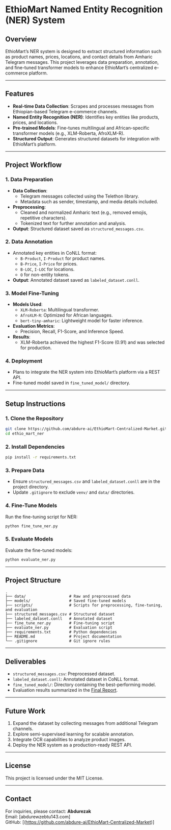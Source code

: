 # EthioMart Named Entity Recognition (NER) System

## **Overview**
EthioMart’s NER system is designed to extract structured information such as product names, prices, locations, and contact details from Amharic Telegram messages. This project leverages data preparation, annotation, and fine-tuned transformer models to enhance EthioMart’s centralized e-commerce platform.

---

## **Features**
- **Real-time Data Collection**: Scrapes and processes messages from Ethiopian-based Telegram e-commerce channels.
- **Named Entity Recognition (NER)**: Identifies key entities like products, prices, and locations.
- **Pre-trained Models**: Fine-tunes multilingual and African-specific transformer models (e.g., XLM-Roberta, AfroXLM-R).
- **Structured Output**: Generates structured datasets for integration with EthioMart’s platform.

---

## **Project Workflow**

### **1. Data Preparation**
- **Data Collection**:
  - Telegram messages collected using the Telethon library.
  - Metadata such as sender, timestamp, and media details included.
- **Preprocessing**:
  - Cleaned and normalized Amharic text (e.g., removed emojis, repetitive characters).
  - Tokenized text for further annotation and analysis.
- **Output**: Structured dataset saved as `structured_messages.csv`.

### **2. Data Annotation**
- Annotated key entities in CoNLL format:
  - `B-Product`, `I-Product` for product names.
  - `B-Price`, `I-Price` for prices.
  - `B-LOC`, `I-LOC` for locations.
  - `O` for non-entity tokens.
- **Output**: Annotated dataset saved as `labeled_dataset.conll`.

### **3. Model Fine-Tuning**
- **Models Used**:
  - `XLM-Roberta`: Multilingual transformer.
  - `AfroXLM-R`: Optimized for African languages.
  - `bert-tiny-amharic`: Lightweight model for faster inference.
- **Evaluation Metrics**:
  - Precision, Recall, F1-Score, and Inference Speed.
- **Results**:
  - XLM-Roberta achieved the highest F1-Score (0.91) and was selected for production.

### **4. Deployment**
- Plans to integrate the NER system into EthioMart’s platform via a REST API.
- Fine-tuned model saved in `fine_tuned_model/` directory.

---

## **Setup Instructions**

### **1. Clone the Repository**
```bash
git clone https://github.com/abdure-ai/EthioMart-Centralized-Market.git
cd ethio_mart_ner
```

### **2. Install Dependencies**
```bash
pip install -r requirements.txt
```

### **3. Prepare Data**
- Ensure `structured_messages.csv` and `labeled_dataset.conll` are in the project directory.
- Update `.gitignore` to exclude `venv/` and `data/` directories.

### **4. Fine-Tune Models**
Run the fine-tuning script for NER:
```bash
python fine_tune_ner.py
```

### **5. Evaluate Models**
Evaluate the fine-tuned models:
```bash
python evaluate_ner.py
```

---

## **Project Structure**
```plaintext
.
├── data/                   # Raw and preprocessed data
├── models/                 # Saved fine-tuned models
├── scripts/                # Scripts for preprocessing, fine-tuning, and evaluation
├── structured_messages.csv # Structured dataset
├── labeled_dataset.conll   # Annotated dataset
├── fine_tune_ner.py        # Fine-tuning script
├── evaluate_ner.py         # Evaluation script
├── requirements.txt        # Python dependencies
├── README.md               # Project documentation
└── .gitignore              # Git ignore rules
```

---

## **Deliverables**
- `structured_messages.csv`: Preprocessed dataset.
- `labeled_dataset.conll`: Annotated dataset in CoNLL format.
- `fine_tuned_model/`: Directory containing the best-performing model.
- Evaluation results summarized in the [Final Report](final_submission_report.pdf).

---

## **Future Work**
1. Expand the dataset by collecting messages from additional Telegram channels.
2. Explore semi-supervised learning for scalable annotation.
3. Integrate OCR capabilities to analyze product images.
4. Deploy the NER system as a production-ready REST API.

---

## **License**
This project is licensed under the MIT License.

---

## **Contact**
For inquiries, please contact:
**Abdurezak**  
Email: [abdurewzebtu143.com]  
GitHub: [(https://github.com/abdure-ai/EthioMart-Centralized-Market)]
